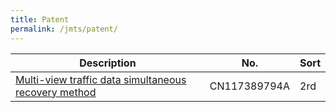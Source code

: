 ```yaml
---
title: Patent
permalink: /jmts/patent/
---
```


<style>
.intro{
font-family:times;
font-size:21px;
}
</style>

Description | No. | Sort
--- | --- | ---
<a href="https://patents.google.com/patent/CN117389794A/en">Multi-view traffic data simultaneous recovery method</a> | CN117389794A | 2rd